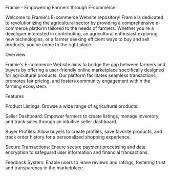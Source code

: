 
Framie - Empowering Farmers through E-commerce

Welcome to Framie's E-commerce Website repository! Framie is dedicated to revolutionizing the agricultural sector by providing a comprehensive e-commerce platform tailored to the needs of farmers. Whether you're a developer interested in contributing, an agricultural enthusiast exploring new technologies, or a farmer seeking efficient ways to buy and sell products, you've come to the right place.

Overview

Framie's E-commerce Website aims to bridge the gap between farmers and buyers by offering a user-friendly online marketplace specifically designed for agricultural products. Our platform facilitates seamless transactions, promotes fair pricing, and fosters community engagement within the farming ecosystem.

Features

Product Listings: Browse a wide range of agricultural products.

Seller Dashboard: Empower farmers to create listings, manage inventory, and track sales through an intuitive seller dashboard.

Buyer Profiles: Allow buyers to create profiles, save favorite products, and track order history for a personalized shopping experience.

Secure Transactions: Ensure secure payment processing and data encryption to safeguard user information and financial transactions.

Feedback System: Enable users to leave reviews and ratings, fostering trust and transparency in the marketplace.

